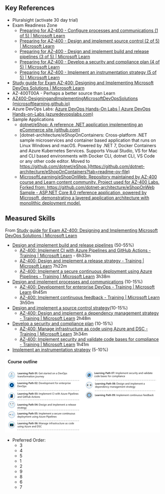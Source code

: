 ## Key References
- Pluralsight (activate 30 day trial)
- Exam Readiness Zone
	- [Preparing for AZ-400 - Configure processes and communications (1 of 5) | Microsoft Learn](https://learn.microsoft.com/en-us/shows/exam-readiness-zone/preparing-for-az-400-configure-processes-and-communications-1-of-5)
	- [Preparing for AZ-400 - Design and implement source control (2 of 5) | Microsoft Learn](https://learn.microsoft.com/en-us/shows/exam-readiness-zone/preparing-for-az-400-design-and-implement-source-control-2-of-5)
	- [Preparing for AZ-400 - Design and implement build and release pipelines (3 of 5) | Microsoft Learn](https://learn.microsoft.com/en-us/shows/exam-readiness-zone/preparing-for-az-400-design-and-implement-build-and-release-pipelines-3-of-5)
	- [Preparing for AZ-400 - Develop a security and compliance plan (4 of 5) | Microsoft Learn](https://learn.microsoft.com/en-us/shows/exam-readiness-zone/preparing-for-az-400-develop-a-security-and-compliance-plan-4-of-5)
	- [Preparing for AZ-400 - Implement an instrumentation strategy (5 of 5) | Microsoft Learn](https://learn.microsoft.com/en-us/shows/exam-readiness-zone/preparing-for-az-400-implement-an-instrumentation-strategy-5-of-5)
- [Study guide for Exam AZ-400: Designing and Implementing Microsoft DevOps Solutions | Microsoft Learn](https://learn.microsoft.com/en-us/credentials/certifications/resources/study-guides/az-400#skills-measured-as-of-july-26-2024)
- AZ-400T00A - Perhaps a better source than Learn
- [AZ400-DesigningandImplementingMicrosoftDevOpsSolutions (microsoftlearning.github.io)](https://microsoftlearning.github.io/AZ400-DesigningandImplementingMicrosoftDevOpsSolutions/)
- Azure DevOps Labs: [Azure DevOps Hands-On Labs | Azure DevOps Hands-on-Labs (azuredevopslabs.com)](https://azuredevopslabs.com/)
- Sample Applications
	- [dotnet/eShop: A reference .NET application implementing an eCommerce site (github.com)](https://github.com/dotnet/eShop)
	- [dotnet-architecture/eShopOnContainers: Cross-platform .NET sample microservices and container based application that runs on Linux Windows and macOS. Powered by .NET 7, Docker Containers and Azure Kubernetes Services. Supports Visual Studio, VS for Mac and CLI based environments with Docker CLI, dotnet CLI, VS Code or any other code editor. Moved to https://github.com/dotnet/eShop.](https://github.com/dotnet-architecture/eShopOnContainers?tab=readme-ov-file)
	- [MicrosoftLearning/eShopOnWeb: Repository maintained by AZ-400 course and Learn content community. Project used for AZ-400 Labs. Forked from: https://github.com/dotnet-architecture/eShopOnWeb Sample - ASP.NET Core 8.0 reference application, powered by Microsoft, demonstrating a layered application architecture with monolithic deployment model.](https://github.com/MicrosoftLearning/eShopOnWeb)

## Measured Skills
From [Study guide for Exam AZ-400: Designing and Implementing Microsoft DevOps Solutions | Microsoft Learn](https://learn.microsoft.com/en-us/credentials/certifications/resources/study-guides/az-400#skills-measured-as-of-july-26-2024)

- [Design and implement build and release pipelines](Design%20and%20implement%20build%20and%20release%20pipelines.md) (50-55%)
	- [AZ-400: Implement CI with Azure Pipelines and GitHub Actions - Training | Microsoft Learn](https://learn.microsoft.com/en-us/training/paths/az-400-implement-ci-azure-pipelines-github-actions/) - 6h33m
	- [AZ-400: Design and implement a release strategy - Training | Microsoft Learn](https://learn.microsoft.com/en-us/training/paths/az-400-design-implement-release-strategy/) 7h22m
	- [AZ-400: Implement a secure continuous deployment using Azure Pipelines - Training | Microsoft Learn](https://learn.microsoft.com/en-us/training/paths/az-400-implement-secure-continuous-deployment/) 3h38m
- [Design and implement processes and communications](Design%20and%20implement%20processes%20and%20communications.md) (10-15%)
	- [AZ-400: Development for enterprise DevOps - Training | Microsoft Learn](https://learn.microsoft.com/en-us/training/paths/az-400-work-git-for-enterprise-devops/) 6h45m
	- [AZ-400: Implement continuous feedback - Training | Microsoft Learn](https://learn.microsoft.com/en-us/training/paths/az-400-implement-continuous-feedback/) 3h50m
- [Design and implement a source control strategy](Design%20and%20implement%20a%20source%20control%20strategy.md)(10-15%)
	- [AZ-400: Design and implement a dependency management strategy - Training | Microsoft Learn](https://learn.microsoft.com/en-us/training/paths/az-400-design-implement-dependency-management-strategy/) 2h48m
- [Develop a security and compliance plan](Develop%20a%20security%20and%20compliance%20plan.md) (10-15%)
	- [AZ-400: Manage infrastructure as code using Azure and DSC - Training | Microsoft Learn](https://learn.microsoft.com/en-us/training/paths/az-400-manage-infrastructure-as-code-using-azure/) 3h34m
	- [AZ-400: Implement security and validate code bases for compliance - Training | Microsoft Learn](https://learn.microsoft.com/en-us/training/paths/az-400-implement-security-validate-code-bases-compliance/) 1h41m
- [Implement an instrumentation strategy](Implement%20an%20instrumentation%20strategy.md) (5-10%)

![](media/Pasted%20image%2020240708090232.png)
- Preferred Order:
	- 3
	- 4
	- 5
	- 1
	- 2
	- 9
	- 8
	- 6
	- 7